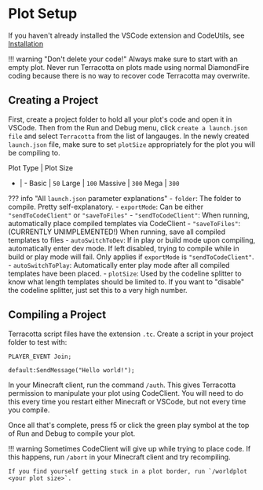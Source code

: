 # Plot Setup

If you haven't already installed the VSCode extension and CodeUtils, see [Installation](/getting_started/installation.md)

!!! warning "Don't delete your code!"
    Always make sure to start with an empty plot. Never run Terracotta on plots made using normal DiamondFire coding because there is no way to recover code Terracotta may overwrite.

## Creating a Project
First, create a project folder to hold all your plot's code and open it in VSCode. Then from the Run and Debug menu, click `create a launch.json file` and select `Terracotta` from the list of langauges. In the newly created `launch.json` file, make sure to set `plotSize` appropriately for the plot you will be compiling to.

Plot Type | Plot Size
- | -
Basic | `50`
Large | `100`
Massive | `300`
Mega | `300`

??? info "All `launch.json` parameter explanations"
    - `folder`: The folder to compile. Pretty self-explanatory.
    - `exportMode`: Can be either `"sendToCodeClient"` or `"saveToFiles"`
        - `"sendToCodeClient"`: When running, automatically place compiled templates via CodeClient
        - `"saveToFiles"`: (CURRENTLY UNIMPLEMENTED!) When running, save all compiled templates to files
    - `autoSwitchToDev`: If in play or build mode upon compiling, automatically enter dev mode. If left disabled, trying to compile while in build or play mode will fail. Only applies if `exportMode` is `"sendToCodeClient"`.
    - `autoSwitchToPlay`: Automatically enter play mode after all compiled templates have been placed.
    - `plotSize`: Used by the codeline splitter to know what length templates should be limited to. If you want to "disable" the codeline splitter, just set this to a very high number.

## Compiling a Project
Terracotta script files have the extension `.tc`. Create a script in your project folder to test with:

``` tc title="test.tc"
PLAYER_EVENT Join;

default:SendMessage("Hello world!");
```

In your Minecraft client, run the command `/auth`. This gives Terracotta permission to manipulate your plot using CodeClient. You will need to do this every time you restart either Minecraft or VSCode, but not every time you compile.

Once all that's complete, press f5 or click the green play symbol at the top of Run and Debug to compile your plot.

!!! warning
    Sometimes CodeClient will give up while trying to place code. If this happens, run `/abort` in your Minecraft client and try recompiling.

    If you find yourself getting stuck in a plot border, run `/worldplot <your plot size>`.

